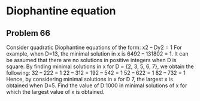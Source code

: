#  Diophantine equation
## Problem 66


Consider quadratic Diophantine equations of the form:
x2 – Dy2 = 1
For example, when D=13, the minimal solution in x is 6492 – 131802 = 1.
It can be assumed that there are no solutions in positive integers when D is square.
By finding minimal solutions in x for D = {2, 3, 5, 6, 7}, we obtain the following:
32 – 222 = 1
22 – 312 = 192 – 542 = 1
52 – 622 = 1
82 – 732 = 1
Hence, by considering minimal solutions in x for D  7, the largest x is obtained when D=5.
Find the value of D  1000 in minimal solutions of x for which the largest value of x is obtained.



